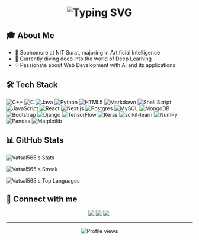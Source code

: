 <h1 align="center">
  <picture>
    <source 
      srcset="https://readme-typing-svg.herokuapp.com?font=Fira+Code&size=32&pause=1000&color=FFFFFF&center=true&vCenter=true&width=800&lines=%F0%9F%91%8B+Hi+there%2C+I'm+Vatsal+Bateriwala;" 
      media="(prefers-color-scheme: dark)"
    />
    <source 
      srcset="https://readme-typing-svg.herokuapp.com?font=Fira+Code&size=32&pause=1000&color=000000&center=true&vCenter=true&width=800&lines=%F0%9F%91%8B+Hi+there%2C+I'm+Vatsal+Bateriwala;" 
      media="(prefers-color-scheme: light)"
    />
    <img 
      src="https://readme-typing-svg.herokuapp.com?font=Fira+Code&size=32&pause=1000&color=000000&center=true&vCenter=true&width=800&lines=%F0%9F%91%8B+Hi+there%2C+I'm+Vatsal+Bateriwala;" 
      alt="Typing SVG"
    />
  </picture>
</h1>

## 🎓 About Me
- 🏫 Sophomore at NIT Surat, majoring in Artificial Intelligence
- 🧠 Currently diving deep into the world of Deep Learning
- 💡 Passionate about Web Development with AI and its applications

## 🛠 Tech Stack
![C++](https://img.shields.io/badge/c++-%2300599C.svg?style=for-the-badge&logo=c%2B%2B&logoColor=white)
![C](https://img.shields.io/badge/c-%2300599C.svg?style=for-the-badge&logo=c&logoColor=white)
![Java](https://img.shields.io/badge/java-%23ED8B00.svg?style=for-the-badge&logo=openjdk&logoColor=white)
![Python](https://img.shields.io/badge/python-3670A0?style=for-the-badge&logo=python&logoColor=ffdd54)
![HTML5](https://img.shields.io/badge/html5-%23E34F26.svg?style=for-the-badge&logo=html5&logoColor=white)
![Markdown](https://img.shields.io/badge/markdown-%23000000.svg?style=for-the-badge&logo=markdown&logoColor=white)
![Shell Script](https://img.shields.io/badge/shell_script-%23121011.svg?style=for-the-badge&logo=gnu-bash&logoColor=white)
![JavaScript](https://img.shields.io/badge/javascript-%23323330.svg?style=for-the-badge&logo=javascript&logoColor=%23F7DF1E)
![React](https://img.shields.io/badge/react-%2320232a.svg?style=for-the-badge&logo=react&logoColor=%2361DAFB)
![Next.js](https://img.shields.io/badge/Next.js-000000?style=for-the-badge&logo=next.js&logoColor=white)
![Postgres](https://img.shields.io/badge/postgres-%23316192.svg?style=for-the-badge&logo=postgresql&logoColor=white)
![MySQL](https://img.shields.io/badge/mysql-%2300000f.svg?style=for-the-badge&logo=mysql&logoColor=white)
![MongoDB](https://img.shields.io/badge/MongoDB-%234ea94b.svg?style=for-the-badge&logo=mongodb&logoColor=white)
![Bootstrap](https://img.shields.io/badge/bootstrap-%238511FA.svg?style=for-the-badge&logo=bootstrap&logoColor=white)
![Django](https://img.shields.io/badge/django-%23092E20.svg?style=for-the-badge&logo=django&logoColor=white)
![TensorFlow](https://img.shields.io/badge/TensorFlow-%23FF6F00.svg?style=for-the-badge&logo=TensorFlow&logoColor=white)
![Keras](https://img.shields.io/badge/Keras-%23D00000.svg?style=for-the-badge&logo=Keras&logoColor=white)
![scikit-learn](https://img.shields.io/badge/scikit--learn-%23F7931E.svg?style=for-the-badge&logo=scikit-learn&logoColor=white)
![NumPy](https://img.shields.io/badge/numpy-%23013243.svg?style=for-the-badge&logo=numpy&logoColor=white)
![Pandas](https://img.shields.io/badge/pandas-%23150458.svg?style=for-the-badge&logo=pandas&logoColor=white)
![Matplotlib](https://img.shields.io/badge/Matplotlib-%23ffffff.svg?style=for-the-badge&logo=Matplotlib&logoColor=black)

<!---
## 🌱 I'm currently learning
- Advanced Deep Learning techniques
- Natural Language Processing
- Computer Vision
-->


## 📊 GitHub Stats

![Vatsal565's Stats](https://github-readme-stats.vercel.app/api?username=Vatsal565&theme=dark&show_icons=true&hide_border=true&count_private=true)

![Vatsal565's Streak](https://github-readme-streak-stats.herokuapp.com/?user=Vatsal565&theme=dark&hide_border=true)

![Vatsal565's Top Languages](https://github-readme-stats.vercel.app/api/top-langs/?username=Vatsal565&theme=dark&show_icons=true&hide_border=true&layout=compact)

## 🤝 Connect with me
<p align="center">
  <a href="https://linkedin.com/in/vatsal-bateriwala"><img src="https://img.shields.io/badge/LinkedIn-0077B5?style=for-the-badge&logo=linkedin&logoColor=white"/></a>
  <a href="https://github.com/Vatsal565"><img src="https://img.shields.io/badge/GitHub-100000?style=for-the-badge&logo=github&logoColor=white"/></a>
  <a href="https://mail.google.com/mail/?view=cm&fs=1&tf=1&to=vatsalbateriwala562005@gmail.com"><img src="https://img.shields.io/badge/Gmail-D14836?style=for-the-badge&logo=gmail&logoColor=white"/></a>&nbsp;
</p>

---

<div align="center">
  <img src="https://komarev.com/ghpvc/?username=Vatsal565&label=Profile%20views&color=0e75b6&style=flat" alt="Profile views">
</div>
